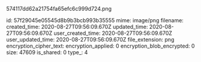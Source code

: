 574117dd62a21754fa65efc6c999d724.png

id: 57f29045e05545d8b9b3bcb993b35555
mime: image/png
filename: 
created_time: 2020-08-27T09:56:09.670Z
updated_time: 2020-08-27T09:56:09.670Z
user_created_time: 2020-08-27T09:56:09.670Z
user_updated_time: 2020-08-27T09:56:09.670Z
file_extension: png
encryption_cipher_text: 
encryption_applied: 0
encryption_blob_encrypted: 0
size: 47609
is_shared: 0
type_: 4